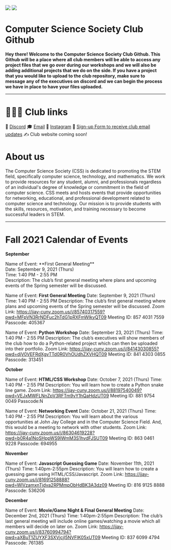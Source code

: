 ![](https://i.imgur.com/Skpz7Ag.png)                   ![](https://i.imgur.com/zJpBVKn.png)

# Computer Science Society Club Github

**Hey there! Welcome to the Computer Science Society Club Github.
This Github will be a place where all club members will be able to access any project files that we go over during our workshops and we will also be adding additional projects that we do on the side. If you have a project that you would like to upload to the club repository, make sure to message any of the executives on discord and we can begin the process we have in place to have your files uploaded.**



---


# 👨🏻‍💻  Club links
🤔   [Discord](https://discord.gg/fJZKErEnPa)
🎓   [Email](computersocjjay@gmail.com)
💼   [Instagram](https://www.instagram.com/jjccomputerscience/)
🌱   [Sign-up Form to receive club email updates](https://docs.google.com/forms/d/e/1FAIpQLSefHY3t8HakF0VvY5jLKppv0XIaU7a0ZdfbTkSHzs1ObCSgsA/viewform)
✍️   Club website coming soon!

# About us

The Computer Science Society (CSS) is dedicated to promoting the STEM field, specifically computer science, technology, and mathematics. We work to provide resources for any student, alumni, and professionals regardless of an individual's degree of knowledge or commitment in the field of computer science. CSS meets and hosts events that provide opportunities for networking, educational, and professional development related to computer science and technology. Our mission is to provide students with the skills, resources, motivation, and training necessary to become successful leaders in STEM.



---


# Fall 2021 Calendar of Events

**September**

<p>Name of Event: **First General Meeting**<br> Date: September 9, 2021 (Thurs) <br> Time: 1:40 PM - 2:55 PM <br> Description: The club’s first general meeting where plans and upcoming events of the Spring semester will be discussed. </p>

Name of Event: **First General Meeting**
Date: September 9, 2021 (Thurs)
Time: 1:40 PM - 2:55 PM
Description: The club’s first general meeting where plans and upcoming events of the Spring semester will be discussed.
Zoom Link: 
https://jjay-cuny.zoom.us/j/85740317559?pwd=MFpVN3RrNDFuc2hTdG1pRXFmWlkyQT09
Meeting ID: 857 4031 7559
Passcode: 405367


Name of Event: **Python Workshop**
Date: September 23, 2021 (Thurs)
Time: 1:40 PM - 2:55 PM
Description: The club’s executives will show members of the club how to do a Python-related project which can then be uploaded into their portfolio.
Zoom Link: 
https://jjay-cuny.zoom.us/j/84143030855?pwd=djV0VEFRdXgvTTd0R0VhOUdhZXVHQT09
Meeting ID: 841 4303 0855
Passcode: 313451
 
**October**

Name of Event: **HTML/CSS Workshop**
Date: October 7, 2021 (Thurs)
Time: 1:40 PM - 2:55 PM
Description: You will learn how to create a Python snake line game.
Zoom Link: 
https://jjay-cuny.zoom.us/j/88197540049?pwd=VEJxMWFLNnZpV3RFTm9vY1hQaHdzUT09
Meeting ID: 881 9754 0049
Passcode:N




Name of Event: **Networking Event**
Date: October 21, 2021 (Thurs)
Time: 1:40 PM - 2:55 PM
Description: You will learn about the various opportunities at John Jay College and in the Computer Science Field. And, this would be a meeting to network with other students.
Zoom Link: 
https://jjay-cuny.zoom.us/j/86304619228?pwd=b0R4a1NoSHppWS9lWmM3S1hvdFJSUT09
Meeting ID: 863 0461 9228
Passcode: 694955



**November**

Name of Event: **Javascript Guessing Game**
Date: November 11th, 2021 (Thurs)
Time: 1:40pm-2:55pm
Description: You will learn how to create a guessing game using HTML/CSS/Javascript.
Zoom Link: 
https://jjay-cuny.zoom.us/j/81691258888?pwd=WlVzamxnTjdva2RPMmpObHdBK3A3dz09
Meeting ID: 816 9125 8888
Passcode: 536206



**December**

Name of Event: **Movie/Game Night & Final General Meeting**
Date: December 2nd, 2021 (Thurs)
Time: 1:40pm-2:55pm
Description: The club’s last general meeting will include online games/watching a movie which all members will decide on later on.
Zoom Link: 
https://jjay-cuny.zoom.us/j/83760994794?pwd=aXBuT1ZUYXF3SXVjcjI5NVFlK05xUT09
Meeting ID: 837 6099 4794
Passcode: 761385

